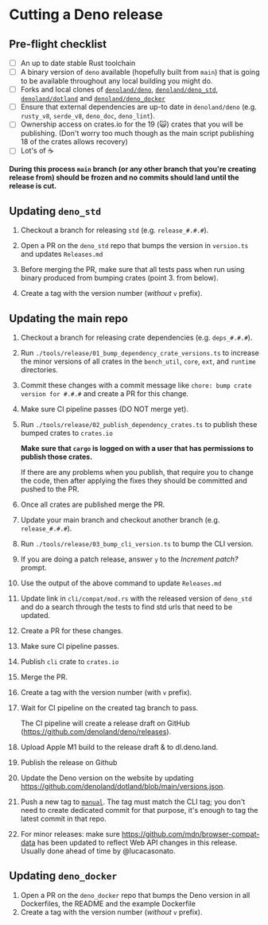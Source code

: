# Cutting a Deno release

## Pre-flight checklist

- [ ] An up to date stable Rust toolchain
- [ ] A binary version of `deno` available (hopefully built from `main`) that is
      going to be available throughout any local building you might do.
- [ ] Forks and local clones of
      [`denoland/deno`](https://github.com/denoland/deno/),
      [`denoland/deno_std`](https://github.com/denoland/deno_std/),
      [`denoland/dotland`](https://github.com/denoland/dotland/) and
      [`denoland/deno_docker`](https://github.com/denoland/deno_docker/)
- [ ] Ensure that external dependencies are up-to date in `denoland/deno` (e.g.
      `rusty_v8`, `serde_v8`, `deno_doc`, `deno_lint`).
- [ ] Ownership access on crates.io for the 19 (🙀) crates that you will be
      publishing. (Don't worry too much though as the main script publishing 18
      of the crates allows recovery)
- [ ] Lot's of ☕

**During this process `main` branch (or any other branch that you're creating
release from) should be frozen and no commits should land until the release is
cut.**

## Updating `deno_std`

1. Checkout a branch for releasing `std` (e.g. `release_#.#.#`).

2. Open a PR on the `deno_std` repo that bumps the version in `version.ts` and
   updates `Releases.md`

3. Before merging the PR, make sure that all tests pass when run using binary
   produced from bumping crates (point 3. from below).

4. Create a tag with the version number (_without_ `v` prefix).

## Updating the main repo

1. Checkout a branch for releasing crate dependencies (e.g. `deps_#.#.#`).

2. Run `./tools/release/01_bump_dependency_crate_versions.ts` to increase the
   minor versions of all crates in the `bench_util`, `core`, `ext`, and
   `runtime` directories.

3. Commit these changes with a commit message like
   `chore: bump crate version for #.#.#` and create a PR for this change.

4. Make sure CI pipeline passes (DO NOT merge yet).

5. Run `./tools/release/02_publish_dependency_crates.ts` to publish these bumped
   crates to `crates.io`

   **Make sure that `cargo` is logged on with a user that has permissions to
   publish those crates.**

   If there are any problems when you publish, that require you to change the
   code, then after applying the fixes they should be committed and pushed to
   the PR.

6. Once all crates are published merge the PR.

7. Update your main branch and checkout another branch (e.g. `release_#.#.#`).

8. Run `./tools/release/03_bump_cli_version.ts` to bump the CLI version.

9. If you are doing a patch release, answer `y` to the _Increment patch?_
   prompt.

10. Use the output of the above command to update `Releases.md`

11. Update link in `cli/compat/mod.rs` with the released version of `deno_std`
    and do a search through the tests to find std urls that need to be updated.

12. Create a PR for these changes.

13. Make sure CI pipeline passes.

14. Publish `cli` crate to `crates.io`

15. Merge the PR.

16. Create a tag with the version number (with `v` prefix).

17. Wait for CI pipeline on the created tag branch to pass.

    The CI pipeline will create a release draft on GitHub
    (https://github.com/denoland/deno/releases).

18. Upload Apple M1 build to the release draft & to dl.deno.land.

19. Publish the release on Github

20. Update the Deno version on the website by updating
    https://github.com/denoland/dotland/blob/main/versions.json.

21. Push a new tag to [`manual`](https://github.com/denoland/manual). The tag
    must match the CLI tag; you don't need to create dedicated commit for that
    purpose, it's enough to tag the latest commit in that repo.

22. For minor releases: make sure https://github.com/mdn/browser-compat-data has
    been updated to reflect Web API changes in this release. Usually done ahead
    of time by @lucacasonato.

## Updating `deno_docker`

1. Open a PR on the `deno_docker` repo that bumps the Deno version in all
   Dockerfiles, the README and the example Dockerfile
2. Create a tag with the version number (_without_ `v` prefix).
